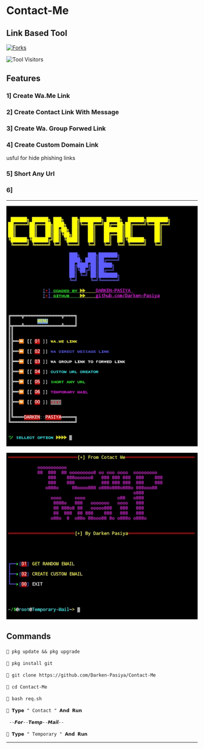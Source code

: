 # Contact-Me

## Link Based Tool

<a href="https://github.com/Anonymous-Zpt/T-banner4/network/members"><img title="Forks" src="https://img.shields.io/github/forks/Darken-Pasiya/Contact-Me?color=blue&style=flat-square"></a>

![Tool Visitors](https://visitor-badge.glitch.me/badge?page_id=Darken-Pasiya/Contact-Me&left_color=blueviolet&right_color=brightgreen)

## Features 

### 1] Create Wa.Me Link

### 2] Create Contact Link With Message 

### 3] Create Wa. Group Forwed Link

### 4] Create Custom Domain Link
 usful for hide phishing links

### 5] Short Any Url

### 6] 
----

<p align="center"><img src="https://github.com/Darken-Pasiya/Files/blob/main/contactme.jpg" alt="Bt">

<p align="center"><img src="https://github.com/Darken-Pasiya/Files/blob/main/tempmail.jpg" alt="Bt">

## Commands

`🎃 pkg update && pkg upgrade`

`🎃 pkg install git`

`🎃 git clone https://github.com/Darken-Pasiya/Contact-Me`

`🎃 cd Contact-Me`

`🎃 bash req.sh`

`🎃 𝗧𝘆𝗽𝗲 " Contact " 𝗔𝗻𝗱 𝗥𝘂𝗻 `

` --𝙁𝙤𝙧--𝙏𝙚𝙢𝙥--𝙈𝙖𝙞𝙡--`

`🎃 𝗧𝘆𝗽𝗲 " Temporary " 𝗔𝗻𝗱 𝗥𝘂𝗻`

----
